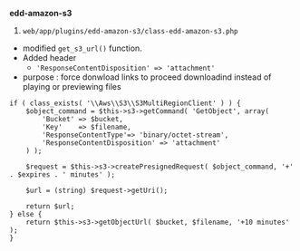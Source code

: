 
**edd-amazon-s3**

1. `web/app/plugins/edd-amazon-s3/class-edd-amazon-s3.php`

- modified `get_s3_url()` function.
- Added header
  - `'ResponseContentDisposition' => 'attachment'`
- purpose : force donwload links to proceed downloadind instead of playing or previewing files

```
if ( class_exists( '\\Aws\\S3\\S3MultiRegionClient' ) ) {
	$object_command = $this->s3->getCommand( 'GetObject', array(
		'Bucket' => $bucket,
		'Key'    => $filename,
		'ResponseContentType'=> 'binary/octet-stream',
		'ResponseContentDisposition' => 'attachment'
	) );

	$request = $this->s3->createPresignedRequest( $object_command, '+' . $expires . ' minutes' );

	$url = (string) $request->getUri();

	return $url;
} else {
	return $this->s3->getObjectUrl( $bucket, $filename, '+10 minutes' );
}
```



